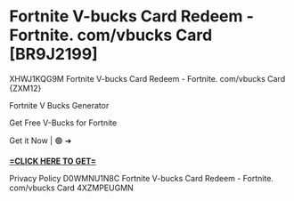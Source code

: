 # Fortnite V-bucks Card Redeem - Fortnite. com/vbucks Card [BR9J2199]

XHWJ1KQG9M Fortnite V-bucks Card Redeem - Fortnite. com/vbucks Card {ZXM12}

Fortnite V Bucks Generator

Get Free V-Bucks for Fortnite

Get it Now | 🟢 ➜ 

**[=CLICK HERE TO GET=](https://www.google.com/url?q=https%3A%2F%2Fappbitly.com%2FjHeMV)**

Privacy Policy D0WMNU1N8C Fortnite V-bucks Card Redeem - Fortnite. com/vbucks Card 4XZMPEUGMN

